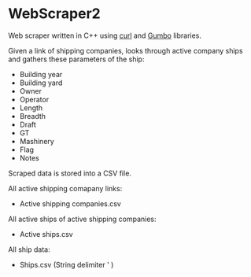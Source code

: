 # WebScraper2

Web scraper written in C++ using [curl](https://curl.se/) and [Gumbo](https://github.com/google/gumbo-parser) libraries.

Given a link of shipping companies, looks through active company ships and gathers these parameters of the ship:
* Building year
* Building yard
* Owner
* Operator
* Length
* Breadth
* Draft
* GT
* Mashinery
* Flag
* Notes

Scraped data is stored into a CSV file.

All active shipping comapany links:
* Active shipping companies.csv

All active ships of active shipping companies:
* Active ships.csv

All ship data: 
* Ships.csv   (String delimiter ' )



